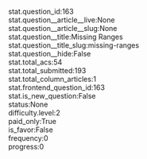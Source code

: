 stat.question_id:163  
stat.question__article__live:None  
stat.question__article__slug:None  
stat.question__title:Missing Ranges  
stat.question__title_slug:missing-ranges  
stat.question__hide:False  
stat.total_acs:54  
stat.total_submitted:193  
stat.total_column_articles:1  
stat.frontend_question_id:163  
stat.is_new_question:False  
status:None  
difficulty.level:2  
paid_only:True  
is_favor:False  
frequency:0  
progress:0  
